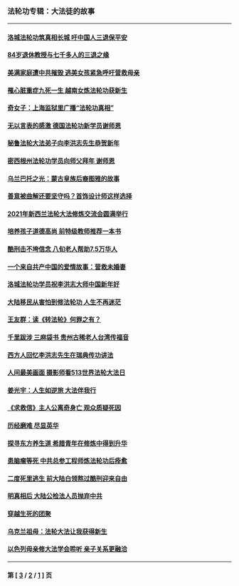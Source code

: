 ### 法轮功专辑：大法徒的故事
---
#### [洛城法轮功筑真相长城 吁中国人三退保平安](../../pages/nf1147481/n13892471.md?04080430) 
#### [84岁退休教授与七千多人的三退之缘](../../pages/nf1147481/n13796650.md?04080430) 
#### [美满家庭遭中共摧毁 逃美女孩紧急呼吁营救母亲](../../pages/nf1147481/n13792859.md?04080430) 
#### [罹心脏重症九死一生 越南女炼法轮功获新生](../../pages/nf1147481/n13732766.md?04080430) 
#### [奇女子：上海监狱里广播“法轮功真相”](../../pages/nf1147481/n13726443.md?04080430) 
#### [无以言表的感激 德国法轮功新学员谢师恩](../../pages/nf1147481/n13543790.md?04080430) 
#### [秘鲁法轮大法弟子向李洪志先生恭贺新年](../../pages/nf1147481/n13540182.md?04080430) 
#### [密西根州法轮功学员向师父拜年 谢师恩](../../pages/nf1147481/n13538183.md?04080430) 
#### [乌兰巴托之光：蒙古皇族后裔图雅的故事](../../pages/nf1147481/n13155759.md?04080430) 
#### [善意被曲解还要坚守吗？首饰设计师这样选择](../../pages/nf1147481/n13077575.md?04080430) 
#### [2021年新西兰法轮大法修炼交流会圆满举行](../../pages/nf1147481/n13033149.md?04080430) 
#### [培养孩子道德高尚 前特级教师推荐一本书](../../pages/nf1147481/n12938640.md?04080430) 
#### [酷刑击不垮信念 八旬老人帮助7.5万华人](../../pages/nf1147481/n12880712.md?04080430) 
#### [一个来自共产中国的爱情故事：营救未婚妻](../../pages/nf1147481/n12778386.md?04080430) 
#### [洛城法轮功学员祝李洪志大师中国新年好](../../pages/nf1147481/n12724685.md?04080430) 
#### [大陆移民从害怕到修法轮功 人生不再迷茫](../../pages/nf1147481/n12414325.md?04080430) 
#### [王友群：读《转法轮》何罪之有？](../../pages/nf1147481/n12408647.md?04080430) 
#### [千里跋涉 三麻袋书 贵州古稀老人台湾传福音](../../pages/nf1147481/n12198750.md?04080430) 
#### [西方人回忆李洪志先生在瑞典传功讲法](../../pages/nf1147481/n12099607.md?04080430) 
#### [人间最美画面 摄影师看513世界法轮大法日](../../pages/nf1147481/n12094118.md?04080430) 
#### [姜光宇：人生如逆旅 大法伴我行](../../pages/nf1147481/n12088664.md?04080430) 
#### [《求救信》主人公离奇身亡 观众质疑死因](../../pages/nf1147481/n11845215.md?04080430) 
#### [历经磨难 尽显英华](../../pages/nf1147481/n11723297.md?04080430) 
#### [探寻东方养生道 希腊青年在修炼中得到升华](../../pages/nf1147481/n11494502.md?04080430) 
#### [患脑瘤等死 中共总参工程师炼法轮功后痊愈](../../pages/nf1147481/n11466682.md?04080430) 
#### [二度死里逃生 前大陆白领熬过酷刑迎来自由](../../pages/nf1147481/n11368594.md?04080430) 
#### [明真相后 大陆公检法人员抛弃中共](../../pages/nf1147481/n11358618.md?04080430) 
#### [穿越生死的团聚](../../pages/nf1147481/n11258922.md?04080430) 
#### [乌克兰祖母：法轮大法让我获得新生](../../pages/nf1147481/n11269457.md?04080430) 
#### [以色列母亲修大法学会聆听 亲子关系更融洽](../../pages/nf1147481/n11268195.md?04080430) 

---
#### 第 [ [3](./3.md?04080430) / [2](./2.md?04080430) / [1](./1.md?04080430) ] 页
